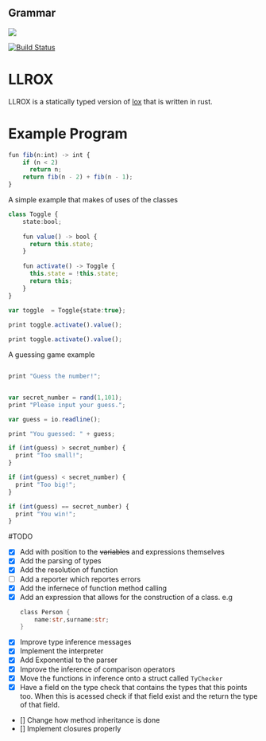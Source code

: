 ## Grammar
[![](https://tokei.rs/b1/github/lapz/lexer)](https://github.com/lapz/lexer)

[![Build Status](https://travis-ci.org/Lapz/lexer.svg?branch=master)](https://travis-ci.org/Lapz/lexer)
# LLROX

LLROX is a statically typed version of [lox](http://www.craftinginterpreters.com) that is written in rust.

# Example Program

```ts 
fun fib(n:int) -> int {
    if (n < 2) 
      return n;
    return fib(n - 2) + fib(n - 1);
}
```

A simple example that makes of uses of the classes

```ts
class Toggle {
    state:bool;
  
    fun value() -> bool {
      return this.state;
    }
  
    fun activate() -> Toggle {
      this.state = !this.state;
      return this;
    }
}
  
var toggle  = Toggle{state:true};

print toggle.activate().value();

print toggle.activate().value();
```

A guessing game example 

```ts

print "Guess the number!";


var secret_number = rand(1,101);
print "Please input your guess.";

var guess = io.readline();

print "You guessed: " + guess;

if (int(guess) > secret_number) {
  print "Too small!";
}

if (int(guess) < secret_number) {
  print "Too big!";
}

if (int(guess) == secret_number) {
  print "You win!";
}

```


#TODO

- [x] Add with position to the ~~variables~~ and expressions themselves
- [x] Add the parsing of types
- [x] Add the resolution of function
- [ ] Add a reporter which reportes errors
- [x] Add the infernece of function method calling
- [x] Add an expression that allows for the construction of a class. e.g
    ```rust
    class Person {
        name:str,surname:str;
    }
    ```
- [x] Improve type inference messages
- [x] Implement the interpreter
- [x] Add Exponential to the parser
- [x] Improve the inference of comparison operators
- [x] Move the functions in inference onto a struct called ```TyChecker```
- [x] Have a field on the type check that contains the types that this points too. When this is acessed check if that field exist and the return the type of that field.
- [] Change how method inheritance is done
- [] Implement closures properly
